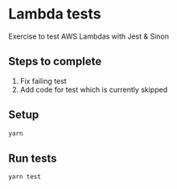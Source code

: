 # Lambda tests

Exercise to test AWS Lambdas with Jest & Sinon

## Steps to complete

1. Fix failing test
1. Add code for test which is currently skipped

## Setup

```sh
yarn
```

## Run tests

```sh
yarn test
```
